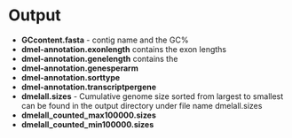 # Output

- **GCcontent.fasta** - contig name and the GC%
- **dmel-annotation.exonlength** contains the exon lengths
- **dmel-annotation.genelength** contains the 
- **dmel-annotation.genesperarm**
- **dmel-annotation.sorttype**
- **dmel-annotation.transcriptpergene**
- **dmelall.sizes** - Cumulative genome size sorted from largest to smallest can be found in the output directory under file name dmelall.sizes
- **dmelall_counted_max100000.sizes**
- **dmelall_counted_min100000.sizes**

